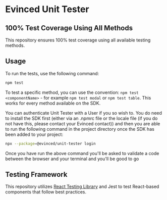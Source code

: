 # Evinced Unit Tester

## 100% Test Coverage Using All Methods

This repository ensures 100% test coverage using all available testing methods.

## Usage

To run the tests, use the following command:

```sh
npm test
```

To test a specific method, you can use the convention: `npm test <componentName>` - for example `npm test modal` or `npm test table`. This works for every method available on the SDK.

You can authenticate Unit Tester with a User if you so wish to. You do need to install the SDK first (either via an .npmrc file or the locale file (if you do not have this, please contact your Evinced contact)) and then you are able to run the following command in the project directory once the SDK has been added to your project:
```sh
npx --package=@evinced/unit-tester login
```

Once you have run the above command you'll be asked to validate a code between the browser and your terminal and you'll be good to go

## Testing Framework

This repository utilizes [React Testing Library](https://testing-library.com/docs/react-testing-library/intro/) and Jest to test React-based components that follow best practices.
